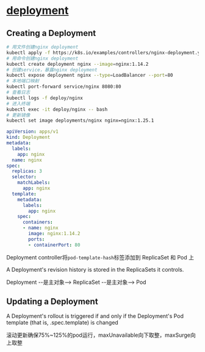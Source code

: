 # [deployment](https://kubernetes.io/docs/concepts/workloads/controllers/deployment/)

## Creating a Deployment

```bash
# 用文件创建nginx deployment
kubectl apply -f https://k8s.io/examples/controllers/nginx-deployment.yaml
# 用命令创建nginx deployment
kubectl create deployment nginx --image=nginx:1.14.2
# 创建service，暴露nginx deployment
kubectl expose deployment nginx --type=LoadBalancer --port=80
# 本地端口映射
kubectl port-forward service/nginx 8080:80
# 查看日志
kubectl logs -f deploy/nginx
# 进入终端
kubectl exec -it deploy/nginx -- bash
# 更新镜像
kubectl set image deployments/nginx nginx=nginx:1.25.1
```

```yaml
apiVersion: apps/v1
kind: Deployment
metadata:
  labels:
    app: nginx
  name: nginx
spec:
  replicas: 3
  selector:
    matchLabels:
      app: nginx
  template:
    metadata:
      labels:
        app: nginx
    spec:
      containers:
      - name: nginx
        image: nginx:1.14.2
        ports:
        - containerPort: 80
```

Deployment controller将`pod-template-hash`标签添加到 ReplicaSet 和 Pod 上

A Deployment's revision history is stored in the ReplicaSets it controls.

Deployment --是主对象--> ReplicaSet --是主对象--> Pod

## Updating a Deployment

A Deployment's rollout is triggered if and only if the Deployment's Pod template (that is, .spec.template) is changed

滚动更新确保75%~125%的pod运行，maxUnavailable向下取整，maxSurge向上取整

